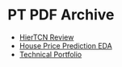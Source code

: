 # PT PDF Archive

- [HierTCN Review](https://cdn.jsdelivr.net/gh/ivoryRabbit/pdf/HierTCN_review.pdf)
- [House Price Prediction EDA](https://cdn.jsdelivr.net/gh/ivoryRabbit/pdf/House_Price_Prediction.pdf)
- [Technical Portfolio](https://cdn.jsdelivr.net/gh/ivoryRabbit/pdf/Technical_Portfolio.pdf)
